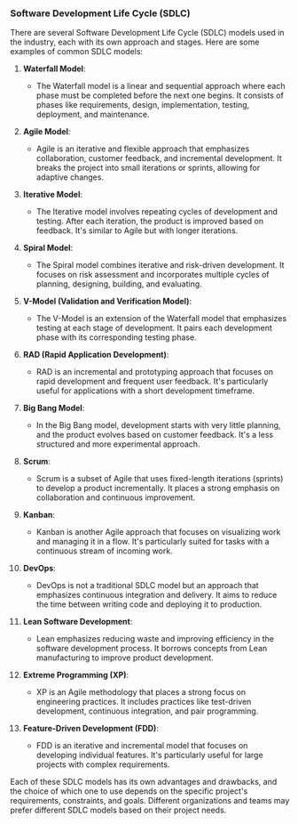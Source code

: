 ### Software Development Life Cycle (SDLC)

There are several Software Development Life Cycle (SDLC) models used in the industry, each with its own approach and stages. Here are some examples of common SDLC models:

1. **Waterfall Model**:
   - The Waterfall model is a linear and sequential approach where each phase must be completed before the next one begins. It consists of phases like requirements, design, implementation, testing, deployment, and maintenance.

2. **Agile Model**:
   - Agile is an iterative and flexible approach that emphasizes collaboration, customer feedback, and incremental development. It breaks the project into small iterations or sprints, allowing for adaptive changes.

3. **Iterative Model**:
   - The Iterative model involves repeating cycles of development and testing. After each iteration, the product is improved based on feedback. It's similar to Agile but with longer iterations.

4. **Spiral Model**:
   - The Spiral model combines iterative and risk-driven development. It focuses on risk assessment and incorporates multiple cycles of planning, designing, building, and evaluating.

5. **V-Model (Validation and Verification Model)**:
   - The V-Model is an extension of the Waterfall model that emphasizes testing at each stage of development. It pairs each development phase with its corresponding testing phase.

6. **RAD (Rapid Application Development)**:
   - RAD is an incremental and prototyping approach that focuses on rapid development and frequent user feedback. It's particularly useful for applications with a short development timeframe.

7. **Big Bang Model**:
   - In the Big Bang model, development starts with very little planning, and the product evolves based on customer feedback. It's a less structured and more experimental approach.

8. **Scrum**:
   - Scrum is a subset of Agile that uses fixed-length iterations (sprints) to develop a product incrementally. It places a strong emphasis on collaboration and continuous improvement.

9. **Kanban**:
   - Kanban is another Agile approach that focuses on visualizing work and managing it in a flow. It's particularly suited for tasks with a continuous stream of incoming work.

10. **DevOps**:
    - DevOps is not a traditional SDLC model but an approach that emphasizes continuous integration and delivery. It aims to reduce the time between writing code and deploying it to production.

11. **Lean Software Development**:
    - Lean emphasizes reducing waste and improving efficiency in the software development process. It borrows concepts from Lean manufacturing to improve product development.

12. **Extreme Programming (XP)**:
    - XP is an Agile methodology that places a strong focus on engineering practices. It includes practices like test-driven development, continuous integration, and pair programming.

13. **Feature-Driven Development (FDD)**:
    - FDD is an iterative and incremental model that focuses on developing individual features. It's particularly useful for large projects with complex requirements.

Each of these SDLC models has its own advantages and drawbacks, and the choice of which one to use depends on the specific project's requirements, constraints, and goals. Different organizations and teams may prefer different SDLC models based on their project needs.
